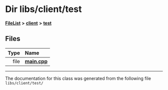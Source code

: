 

# Dir libs/client/test



[**FileList**](files.md) **>** [**client**](dir_66fcfc6cbdc0959ca004c79e577b2983.md) **>** [**test**](dir_90b6548612c197e0640182542cb94ea9.md)












## Files

| Type | Name |
| ---: | :--- |
| file | [**main.cpp**](client_2test_2main_8cpp.md) <br> |



























































------------------------------
The documentation for this class was generated from the following file `libs/client/test/`

